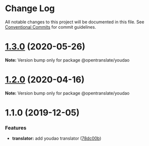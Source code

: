 # Change Log

All notable changes to this project will be documented in this file.
See [Conventional Commits](https://conventionalcommits.org) for commit guidelines.

# [1.3.0](https://github.com/OpenTranslate/OpenTranslate/compare/v1.2.0...v1.3.0) (2020-05-26)

**Note:** Version bump only for package @opentranslate/youdao





# [1.2.0](https://github.com/OpenTranslate/OpenTranslate/compare/v1.1.2...v1.2.0) (2020-04-16)

**Note:** Version bump only for package @opentranslate/youdao





# 1.1.0 (2019-12-05)


### Features

* **translator:** add youdao translator ([78dc00b](https://github.com/OpenTranslate/OpenTranslate/commit/78dc00b))
